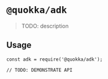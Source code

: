 # `@quokka/adk`

> TODO: description

## Usage

```
const adk = require('@quokka/adk');

// TODO: DEMONSTRATE API
```
